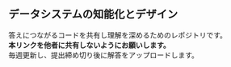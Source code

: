 
## データシステムの知能化とデザイン

答えにつながるコードを共有し理解を深めるためのレポジトリです。  
**本リンクを他者に共有しないようにお願いします。**  
毎週更新し、提出締め切り後に解答をアップロードします。